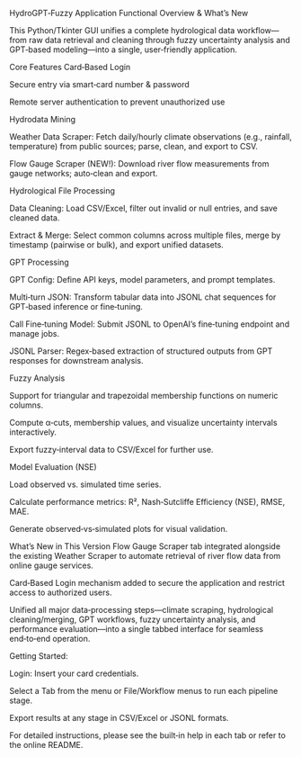 HydroGPT‑Fuzzy Application
Functional Overview & What’s New

This Python/Tkinter GUI unifies a complete hydrological data workflow—from raw data retrieval and cleaning through fuzzy uncertainty analysis and GPT‑based modeling—into a single, user‑friendly application.

Core Features
Card‑Based Login

Secure entry via smart‑card number & password

Remote server authentication to prevent unauthorized use

Hydrodata Mining

Weather Data Scraper: Fetch daily/hourly climate observations (e.g., rainfall, temperature) from public sources; parse, clean, and export to CSV.

Flow Gauge Scraper (NEW!): Download river flow measurements from gauge networks; auto‑clean and export.

Hydrological File Processing

Data Cleaning: Load CSV/Excel, filter out invalid or null entries, and save cleaned data.

Extract & Merge: Select common columns across multiple files, merge by timestamp (pairwise or bulk), and export unified datasets.

GPT Processing

GPT Config: Define API keys, model parameters, and prompt templates.

Multi‑turn JSON: Transform tabular data into JSONL chat sequences for GPT‑based inference or fine‑tuning.

Call Fine‑tuning Model: Submit JSONL to OpenAI’s fine‑tuning endpoint and manage jobs.

JSONL Parser: Regex‑based extraction of structured outputs from GPT responses for downstream analysis.

Fuzzy Analysis

Support for triangular and trapezoidal membership functions on numeric columns.

Compute α‑cuts, membership values, and visualize uncertainty intervals interactively.

Export fuzzy‑interval data to CSV/Excel for further use.

Model Evaluation (NSE)

Load observed vs. simulated time series.

Calculate performance metrics: R², Nash‑Sutcliffe Efficiency (NSE), RMSE, MAE.

Generate observed‑vs‑simulated plots for visual validation.

What’s New in This Version
Flow Gauge Scraper tab integrated alongside the existing Weather Scraper to automate retrieval of river flow data from online gauge services.

Card‑Based Login mechanism added to secure the application and restrict access to authorized users.

Unified all major data‑processing steps—climate scraping, hydrological cleaning/merging, GPT workflows, fuzzy uncertainty analysis, and performance evaluation—into a single tabbed interface for seamless end‑to‑end operation.

Getting Started:

Login: Insert your card credentials.

Select a Tab from the menu or File/Workflow menus to run each pipeline stage.

Export results at any stage in CSV/Excel or JSONL formats.

For detailed instructions, please see the built‑in help in each tab or refer to the online README.
